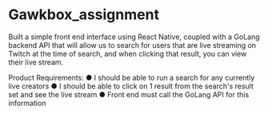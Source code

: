 # Gawkbox_assignment
Built a simple front end interface using React Native, coupled with a GoLang backend API that will allow us to search for users that are live streaming on Twitch at the time of search, and when clicking that result, you can view their live stream. 

Product Requirements:
● I should be able to run a search for any currently live creators 
● I should be able to click on 1 result from the search's result set and see the live stream 
● Front end must call the GoLang API for this information
